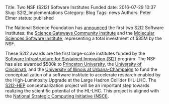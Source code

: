 Title: Two NSF (S2I2) Software Institutes Funded
date: 2016-07-29 10:37
Slug: S2I2_Implementations
Category: Blog
Tags:  news
Authors: Peter Elmer
status: published

The National Science Foundation has [announced](http://www.nsf.gov/news/news_summ.jsp?cntn_id=189347&WT.mc_id=USNSF_51&WT.mc_ev=click) the first two S2I2 Software Institutes: the [Science Gateways Community Institute](http://sciencegateways.org/) and the [Molecular Sciences Software Institute](http://molssi.org/), representing a total investment of $35M by the NSF.

 These S2I2 awards are the first large-scale institutes funded by the [Software Infrastructure for Sustained Innovation (SI2)](http://www.nsf.gov/funding/pgm_summ.jsp?pims_id=504817) program. The NSF has also awarded $500k to [Princeton University](http://www.nsf.gov/awardsearch/showAward?AWD_ID=1558216&HistoricalAwards=false), the [University of Cincinnati](http://www.nsf.gov/awardsearch/showAward?AWD_ID=1558219&HistoricalAwards=false), and the [University of Illinois at Urbana-Champaign](http://www.nsf.gov/awardsearch/showAward?AWD_ID=1558233&HistoricalAwards=false) to fund the conceptualization of a software institute to accelerate research enabled by the High-Luminosity Upgrade at the Large Hadron Collider (HL-LHC. The [S2I2-HEP](http://s2i2-hep.org/) conceptualization project will be an important step towards realizing the scientific potential of the HL-LHC. This project is aligned with the [National Strategic Computing Initiative (NSCI)](https://www.whitehouse.gov/the-press-office/2015/07/29/executive-order-creating-national-strategic-computing-initiative).

